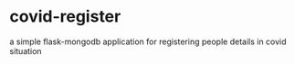 # covid-register
a simple flask-mongodb application for registering people details in covid situation
